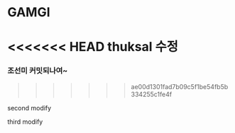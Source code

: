 # GAMGI

<<<<<<< HEAD
thuksal 수정
=======

### 조선미 커밋되나여~
>>>>>>> ae00d1301fad7b09c5f1be54fb5b334255c1fe4f

second modify

third modify
